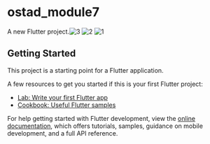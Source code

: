 # ostad_module7

A new Flutter project.![3](https://github.com/anonhossain/ostad_module7/assets/141258563/64704209-9a95-4da9-85c2-0caa33406289)
![2](https://github.com/anonhossain/ostad_module7/assets/141258563/999599df-b99e-4c5c-8a38-b2016dc7b2c4)
![1](https://github.com/anonhossain/ostad_module7/assets/141258563/2a7359ef-92df-4ab8-9815-680fb39da8ab)


## Getting Started

This project is a starting point for a Flutter application.

A few resources to get you started if this is your first Flutter project:

- [Lab: Write your first Flutter app](https://docs.flutter.dev/get-started/codelab)
- [Cookbook: Useful Flutter samples](https://docs.flutter.dev/cookbook)

For help getting started with Flutter development, view the
[online documentation](https://docs.flutter.dev/), which offers tutorials,
samples, guidance on mobile development, and a full API reference.
